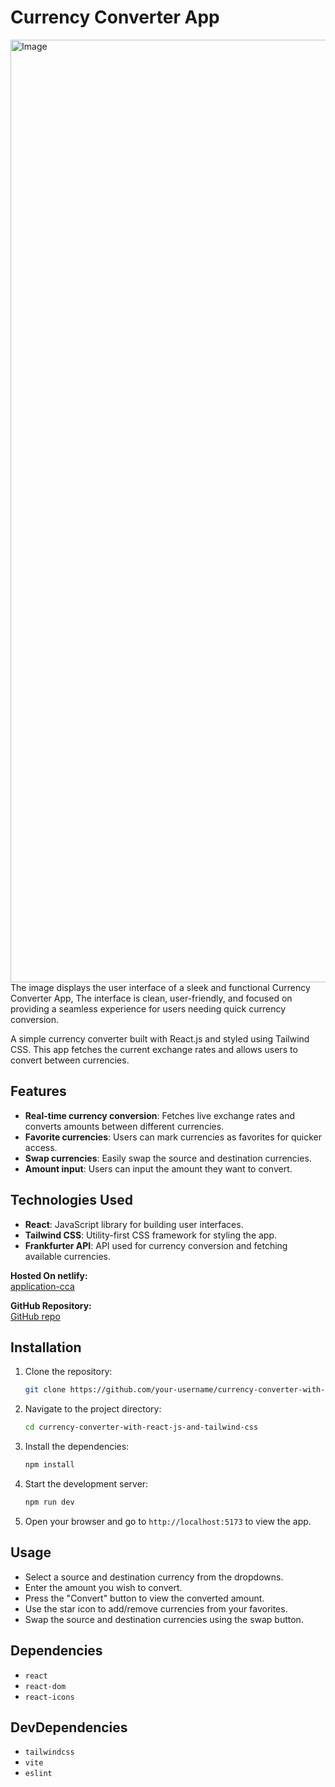 # Currency Converter App

<img width="1508" alt="Image" src="https://github.com/user-attachments/assets/3a076b34-689c-4c7c-8b81-228bc24157a8" />
The image displays the user interface of a sleek and functional Currency Converter App, The interface is clean, user-friendly, and focused on providing a seamless experience for users needing quick currency conversion.

A simple currency converter built with React.js and styled using Tailwind CSS. This app fetches the current exchange rates and allows users to convert between currencies.

## Features

- **Real-time currency conversion**: Fetches live exchange rates and converts amounts between different currencies.
- **Favorite currencies**: Users can mark currencies as favorites for quicker access.
- **Swap currencies**: Easily swap the source and destination currencies.
- **Amount input**: Users can input the amount they want to convert.

## Technologies Used

- **React**: JavaScript library for building user interfaces.
- **Tailwind CSS**: Utility-first CSS framework for styling the app.
- **Frankfurter API**: API used for currency conversion and fetching available currencies.

**Hosted On netlify:**  
[application-cca](https://currency-converter-application-cca.netlify.app/)

**GitHub Repository:**  
[GitHub repo](https://github.com/MohammedAbi/Currency-Converter-with-React-JS-and-Tailwind-CSS)

## Installation

1. Clone the repository:

   ```bash
   git clone https://github.com/your-username/currency-converter-with-react-js-and-tailwind-css.git
   ```

2. Navigate to the project directory:

   ```bash
   cd currency-converter-with-react-js-and-tailwind-css
   ```

3. Install the dependencies:

   ```bash
   npm install
   ```

4. Start the development server:

   ```bash
   npm run dev
   ```

5. Open your browser and go to `http://localhost:5173` to view the app.

## Usage

- Select a source and destination currency from the dropdowns.
- Enter the amount you wish to convert.
- Press the "Convert" button to view the converted amount.
- Use the star icon to add/remove currencies from your favorites.
- Swap the source and destination currencies using the swap button.

## Dependencies

- `react`
- `react-dom`
- `react-icons`

## DevDependencies

- `tailwindcss`
- `vite`
- `eslint`
